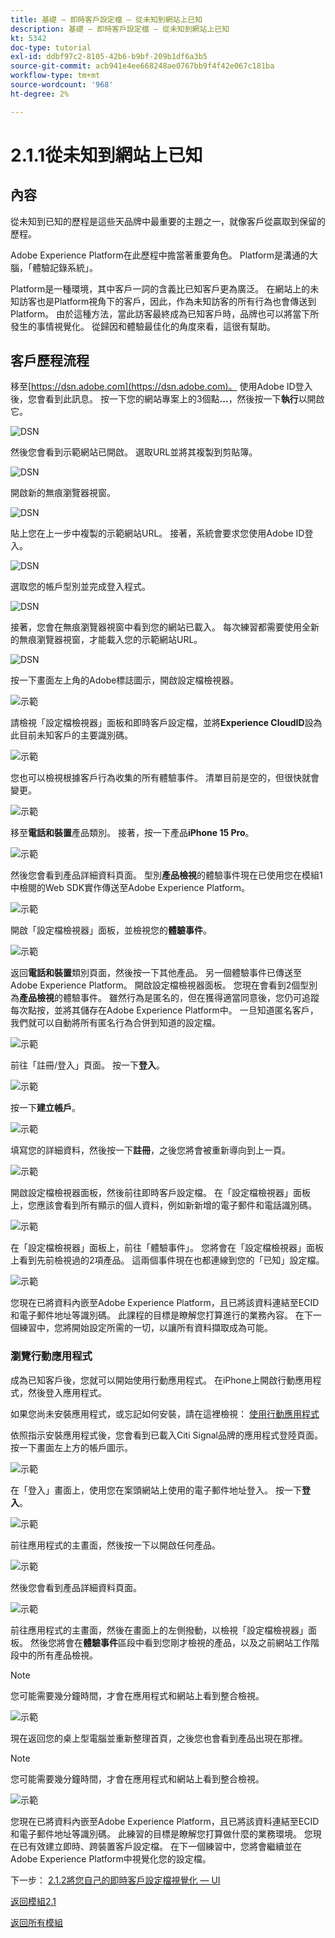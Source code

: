 ```yaml
---
title: 基礎 — 即時客戶設定檔 — 從未知到網站上已知
description: 基礎 — 即時客戶設定檔 — 從未知到網站上已知
kt: 5342
doc-type: tutorial
exl-id: ddbf97c2-8105-42b6-b9bf-209b1df6a3b5
source-git-commit: acb941e4ee668248ae0767bb9f4f42e067c181ba
workflow-type: tm+mt
source-wordcount: '968'
ht-degree: 2%

---
```


# 2.1.1從未知到網站上已知

## 內容

從未知到已知的歷程是這些天品牌中最重要的主題之一，就像客戶從贏取到保留的歷程。

Adobe Experience Platform在此歷程中擔當著重要角色。 Platform是溝通的大腦，「體驗記錄系統」。

Platform是一種環境，其中客戶一詞的含義比已知客戶更為廣泛。 在網站上的未知訪客也是Platform視角下的客戶，因此，作為未知訪客的所有行為也會傳送到Platform。 由於這種方法，當此訪客最終成為已知客戶時，品牌也可以將當下所發生的事情視覺化。 從歸因和體驗最佳化的角度來看，這很有幫助。

## 客戶歷程流程

移至[https://dsn.adobe.com](https://dsn.adobe.com)。 使用Adobe ID登入後，您會看到此訊息。 按一下您的網站專案上的3個點&#x200B;**...**，然後按一下&#x200B;**執行**&#x200B;以開啟它。

![DSN](./../../datacollection/module1.1/images/web8.png)

然後您會看到示範網站已開啟。 選取URL並將其複製到剪貼簿。

![DSN](../../gettingstarted/gettingstarted/images/web3.png)

開啟新的無痕瀏覽器視窗。

![DSN](../../gettingstarted/gettingstarted/images/web4.png)

貼上您在上一步中複製的示範網站URL。 接著，系統會要求您使用Adobe ID登入。

![DSN](../../gettingstarted/gettingstarted/images/web5.png)

選取您的帳戶型別並完成登入程式。

![DSN](../../gettingstarted/gettingstarted/images/web6.png)

接著，您會在無痕瀏覽器視窗中看到您的網站已載入。 每次練習都需要使用全新的無痕瀏覽器視窗，才能載入您的示範網站URL。

![DSN](../../gettingstarted/gettingstarted/images/web7.png)

按一下畫面左上角的Adobe標誌圖示，開啟設定檔檢視器。

![示範](../../datacollection/module1.2/images/pv1.png)

請檢視「設定檔檢視器」面板和即時客戶設定檔，並將&#x200B;**Experience CloudID**&#x200B;設為此目前未知客戶的主要識別碼。

![示範](../../datacollection/module1.2/images/pv2.png)

您也可以檢視根據客戶行為收集的所有體驗事件。 清單目前是空的，但很快就會變更。

![示範](../../datacollection/module1.2/images/pv3.png)

移至&#x200B;**電話和裝置**&#x200B;產品類別。 接著，按一下產品&#x200B;**iPhone 15 Pro**。

![示範](../../datacollection/module1.2/images/pv4.png)

然後您會看到產品詳細資料頁面。 型別&#x200B;**產品檢視**&#x200B;的體驗事件現在已使用您在模組1中檢閱的Web SDK實作傳送至Adobe Experience Platform。

![示範](../../datacollection/module1.2/images/pv5.png)

開啟「設定檔檢視器」面板，並檢視您的&#x200B;**體驗事件**。

![示範](../../datacollection/module1.2/images/pv6.png)

返回&#x200B;**電話和裝置**&#x200B;類別頁面，然後按一下其他產品。 另一個體驗事件已傳送至Adobe Experience Platform。 開啟設定檔檢視器面板。 您現在會看到2個型別為&#x200B;**產品檢視**&#x200B;的體驗事件。 雖然行為是匿名的，但在獲得適當同意後，您仍可追蹤每次點按，並將其儲存在Adobe Experience Platform中。 一旦知道匿名客戶，我們就可以自動將所有匿名行為合併到知道的設定檔。

![示範](../../datacollection/module1.2/images/pv7.png)

前往「註冊/登入」頁面。 按一下&#x200B;**登入**。

![示範](../../datacollection/module1.2/images/pv8.png)

按一下&#x200B;**建立帳戶**。

![示範](../../datacollection/module1.2/images/pv9.png)

填寫您的詳細資料，然後按一下&#x200B;**註冊**，之後您將會被重新導向到上一頁。

![示範](../../datacollection/module1.2/images/pv10.png)

開啟設定檔檢視器面板，然後前往即時客戶設定檔。 在「設定檔檢視器」面板上，您應該會看到所有顯示的個人資料，例如新新增的電子郵件和電話識別碼。

![示範](../../datacollection/module1.2/images/pv11.png)

在「設定檔檢視器」面板上，前往「體驗事件」。 您將會在「設定檔檢視器」面板上看到先前檢視過的2項產品。 這兩個事件現在也都連線到您的「已知」設定檔。

![示範](../../datacollection/module1.2/images/pv12.png)

您現在已將資料內嵌至Adobe Experience Platform，且已將該資料連結至ECID和電子郵件地址等識別碼。 此課程的目標是瞭解您打算進行的業務內容。 在下一個練習中，您將開始設定所需的一切，以讓所有資料擷取成為可能。

### 瀏覽行動應用程式

成為已知客戶後，您就可以開始使用行動應用程式。 在iPhone上開啟行動應用程式，然後登入應用程式。

如果您尚未安裝應用程式，或忘記如何安裝，請在這裡檢視： [使用行動應用程式](../../gettingstarted/gettingstarted/ex5.md)

依照指示安裝應用程式後，您會看到已載入Citi Signal品牌的應用程式登陸頁面。 按一下畫面左上方的帳戶圖示。

![示範](./images/app_hp1.png)

在「登入」畫面上，使用您在案頭網站上使用的電子郵件地址登入。 按一下&#x200B;**登入**。

![示範](./images/app_acc.png)

前往應用程式的主畫面，然後按一下以開啟任何產品。

![示範](./images/app_hp.png)

然後您會看到產品詳細資料頁面。

![示範](./images/app_galaxy.png)

前往應用程式的主畫面，然後在畫面上的左側撥動，以檢視「設定檔檢視器」面板。 然後您將會在&#x200B;**體驗事件**&#x200B;區段中看到您剛才檢視的產品，以及之前網站工作階段中的所有產品檢視。

>[!NOTE]
>
>您可能需要幾分鐘時間，才會在應用程式和網站上看到整合檢視。

![示範](./images/app_after_galaxy.png)

現在返回您的桌上型電腦並重新整理首頁，之後您也會看到產品出現在那裡。

>[!NOTE]
>
>您可能需要幾分鐘時間，才會在應用程式和網站上看到整合檢視。

![示範](./images/web_x_aftermobile.png)

您現在已將資料內嵌至Adobe Experience Platform，且已將該資料連結至ECID和電子郵件地址等識別碼。 此練習的目標是瞭解您打算做什麼的業務環境。 您現在已有效建立即時、跨裝置客戶設定檔。 在下一個練習中，您將會繼續並在Adobe Experience Platform中視覺化您的設定檔。

下一步： [2.1.2將您自己的即時客戶設定檔視覺化 — UI](./ex2.md)

[返回模組2.1](./real-time-customer-profile.md)

[返回所有模組](../../../overview.md)
